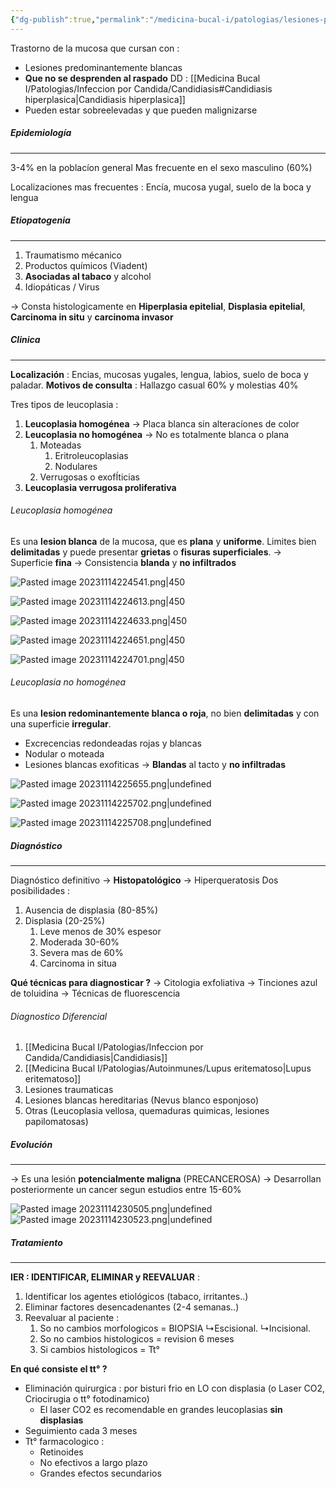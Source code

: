 ```yaml
---
{"dg-publish":true,"permalink":"/medicina-bucal-i/patologias/lesiones-potencialmente-malignas-de-la-mucosa-oral-precancerosas/leucoplasia/"}
---
```


Trastorno de la mucosa que cursan con : 
- Lesiones predominantemente blancas
- **Que no se desprenden al raspado** DD : [[Medicina Bucal I/Patologias/Infeccion por Candida/Candidiasis#Candidiasis hiperplasica\|Candidiasis hiperplasica]]
- Pueden estar sobreelevadas y que pueden malignizarse

##### Epidemiología 
---

3-4% en la poblacíon general
Mas frecuente en el sexo masculino (60%)

Localizaciones mas frecuentes : 
Encía, mucosa yugal, suelo de la boca y lengua

##### Etiopatogenia
---

1. Traumatismo mécanico
2. Productos químicos (Viadent)
3. **Asociadas al tabaco** y alcohol
4. Idiopáticas / Virus

→ Consta histologicamente en **Hiperplasia epitelial**, **Displasia epitelial**, **Carcinoma in situ** y **carcinoma invasor**
##### Clinica
---

**Localización** : Encias, mucosas yugales, lengua, labios, suelo de boca y paladar.
**Motivos de consulta** : Hallazgo casual 60% y molestias 40%

Tres tipos de leucoplasia : 

1. **Leucoplasia homogénea** -> Placa blanca sin alteracíones de color 
2. **Leucoplasia no homogénea** -> No es totalmente blanca o plana 
	1. Moteadas
		 1. Eritroleucoplasias			
		 2.  Nodulares
	2. Verrugosas o exofÍticias
3. **Leucoplasia verrugosa proliferativa**

###### Leucoplasia homogénea

Es una **lesion blanca** de la mucosa, que es **plana** y **uniforme**. 
Limites bien **delimitadas** y puede presentar **grietas** o **fisuras superficiales**.
→ Superficie **fina**
→ Consistencia **blanda** y **no infiltrados**

![Pasted image 20231114224541.png|450](/img/user/Cirugia%20Bucal%20I/Medias/Pasted%20image%2020231114224541.png)

![Pasted image 20231114224613.png|450](/img/user/Cirugia%20Bucal%20I/Medias/Pasted%20image%2020231114224613.png)

![Pasted image 20231114224633.png|450](/img/user/Cirugia%20Bucal%20I/Medias/Pasted%20image%2020231114224633.png)

![Pasted image 20231114224651.png|450](/img/user/Cirugia%20Bucal%20I/Medias/Pasted%20image%2020231114224651.png)

![Pasted image 20231114224701.png|450](/img/user/Cirugia%20Bucal%20I/Medias/Pasted%20image%2020231114224701.png)

###### Leucoplasia no homogénea

Es una **lesion redominantemente blanca o roja**, no bien **delimitadas** y con una superficie **irregular**.
- Excrecencias redondeadas rojas y blancas
- Nodular o moteada
- Lesiones blancas exofiticas 
→ **Blandas** al tacto y **no infiltradas** 

![Pasted image 20231114225655.png|undefined](/img/user/Cirugia%20Bucal%20I/Medias/Pasted%20image%2020231114225655.png)

![Pasted image 20231114225702.png|undefined](/img/user/Cirugia%20Bucal%20I/Medias/Pasted%20image%2020231114225702.png)

![Pasted image 20231114225708.png|undefined](/img/user/Cirugia%20Bucal%20I/Medias/Pasted%20image%2020231114225708.png)


##### Diagnóstico
----

Diagnóstico definitivo  → **Histopatológico** → Hiperqueratosis 
Dos posibilidades :
1. Ausencia de displasia (80-85%)
2. Displasia (20-25%)
	1. Leve menos de 30% espesor
	2. Moderada 30-60%
	3. Severa mas de 60%
	4. Carcinoma in situa 

**Qué técnicas para diagnosticar ?**
→ Citologia exfoliativa
→ Tinciones azul de toluidina
→ Técnicas de fluorescencia

###### Diagnostico Diferencial

1. [[Medicina Bucal I/Patologias/Infeccion por Candida/Candidiasis\|Candidiasis]]
2. [[Medicina Bucal I/Patologias/Autoinmunes/Lupus eritematoso\|Lupus eritematoso]]
3. Lesiones traumaticas
4. Lesiones blancas hereditarias (Nevus blanco esponjoso)
5. Otras (Leucoplasia vellosa, quemaduras quimicas, lesiones papilomatosas)

##### Evolución
---

→ Es una lesión **potencialmente maligna** (PRECANCEROSA)
→ Desarrollan posteriormente un cancer segun estudios entre 15-60%

![Pasted image 20231114230505.png|undefined](/img/user/Cirugia%20Bucal%20I/Medias/Pasted%20image%2020231114230505.png)
![Pasted image 20231114230523.png|undefined](/img/user/Cirugia%20Bucal%20I/Medias/Pasted%20image%2020231114230523.png)


##### Tratamiento
---

**IER : IDENTIFICAR, ELIMINAR y REEVALUAR** : 
1. Identificar los agentes etiológicos (tabaco, irritantes..)
2. Eliminar factores desencadenantes (2-4 semanas..)
3. Reevaluar al paciente :
	1. So no cambios morfologicos = BIOPSIA ↳Escisional. ↳Incisional.
	2. So no cambios histologicos = revision 6 meses
	3. Si cambios histologicos = Tt°

**En qué consiste el tt° ?**
- Eliminación quirurgica : por bisturi frio en LO con displasia (o Laser CO2, Criocirugia o tt° fotodinamico)
	- El laser CO2 es recomendable en grandes leucoplasias **sin displasias**
- Seguimiento cada 3 meses
- Tt° farmacologico :
	- Retinoides
	- No efectivos a largo plazo
	- Grandes efectos secundarios


